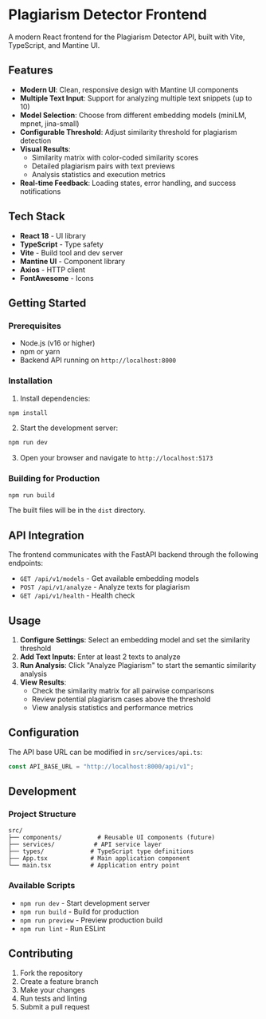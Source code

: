 # Plagiarism Detector Frontend

A modern React frontend for the Plagiarism Detector API, built with Vite, TypeScript, and Mantine UI.

## Features

- **Modern UI**: Clean, responsive design with Mantine UI components
- **Multiple Text Input**: Support for analyzing multiple text snippets (up to 10)
- **Model Selection**: Choose from different embedding models (miniLM, mpnet, jina-small)
- **Configurable Threshold**: Adjust similarity threshold for plagiarism detection
- **Visual Results**:
  - Similarity matrix with color-coded similarity scores
  - Detailed plagiarism pairs with text previews
  - Analysis statistics and execution metrics
- **Real-time Feedback**: Loading states, error handling, and success notifications

## Tech Stack

- **React 18** - UI library
- **TypeScript** - Type safety
- **Vite** - Build tool and dev server
- **Mantine UI** - Component library
- **Axios** - HTTP client
- **FontAwesome** - Icons

## Getting Started

### Prerequisites

- Node.js (v16 or higher)
- npm or yarn
- Backend API running on `http://localhost:8000`

### Installation

1. Install dependencies:

```bash
npm install
```

2. Start the development server:

```bash
npm run dev
```

3. Open your browser and navigate to `http://localhost:5173`

### Building for Production

```bash
npm run build
```

The built files will be in the `dist` directory.

## API Integration

The frontend communicates with the FastAPI backend through the following endpoints:

- `GET /api/v1/models` - Get available embedding models
- `POST /api/v1/analyze` - Analyze texts for plagiarism
- `GET /api/v1/health` - Health check

## Usage

1. **Configure Settings**: Select an embedding model and set the similarity threshold
2. **Add Text Inputs**: Enter at least 2 texts to analyze
3. **Run Analysis**: Click "Analyze Plagiarism" to start the semantic similarity analysis
4. **View Results**:
   - Check the similarity matrix for all pairwise comparisons
   - Review potential plagiarism cases above the threshold
   - View analysis statistics and performance metrics

## Configuration

The API base URL can be modified in `src/services/api.ts`:

```typescript
const API_BASE_URL = "http://localhost:8000/api/v1";
```

## Development

### Project Structure

```
src/
├── components/          # Reusable UI components (future)
├── services/           # API service layer
├── types/             # TypeScript type definitions
├── App.tsx            # Main application component
└── main.tsx           # Application entry point
```

### Available Scripts

- `npm run dev` - Start development server
- `npm run build` - Build for production
- `npm run preview` - Preview production build
- `npm run lint` - Run ESLint

## Contributing

1. Fork the repository
2. Create a feature branch
3. Make your changes
4. Run tests and linting
5. Submit a pull request
